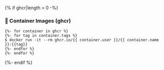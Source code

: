 {% if ghcr|length > 0 -%}
### :whale: Container Images (ghcr)

```console
{%- for container in ghcr %}
{%- for tag in container.tags %}
$ docker run -it --rm ghcr.io/{{ container.user }}/{{ container.name }}:{{tag}}
{%- endfor %}
{%- endfor %}
```
{%- endif %}

